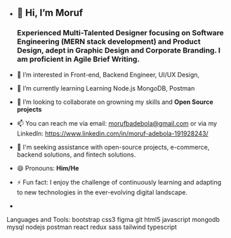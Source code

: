 -  <div>
            <h2>
                👋 Hi, I’m Moruf
            </h2>
                 <h3>Experienced Multi-Talented Designer focusing on Software Engineering (MERN stack development) and Product Design, adept in Graphic Design and Corporate Branding. I am proficient in Agile Brief Writing.</h3>
            </div>
  
- 👀 I’m interested in Front-end, Backend Engineer, UI/UX Design, 
  
- 🌱 I’m currently learning Learning  Node.js MongoDB, Postman
  
- 💞️ I’m looking to collaborate on growning my skills and <strong> Open Source projects </strong>
  
- 📫 You can reach me via email: morufbadebola@gmail.com or via my LinkedIn: https://www.linkedin.com/in/moruf-adebola-191928243/
  
- 🤔 I'm seeking assistance with open-source projects, e-commerce, backend solutions, and fintech solutions.
  
- 😄 Pronouns: <strong> Him/He </strong>
  
- ⚡ Fun fact: I enjoy the challenge of continuously learning and adapting to new technologies in the ever-evolving digital landscape.
- 
<!---
kmgmedia/kmgmedia is a ✨ special ✨ repository because its `README.md` (this file) appears on your GitHub profile.
You can click the Preview link to take a look at your changes.
--->


Languages and Tools:
bootstrap css3 figma git html5 javascript mongodb mysql nodejs postman react redux sass tailwind typescript
